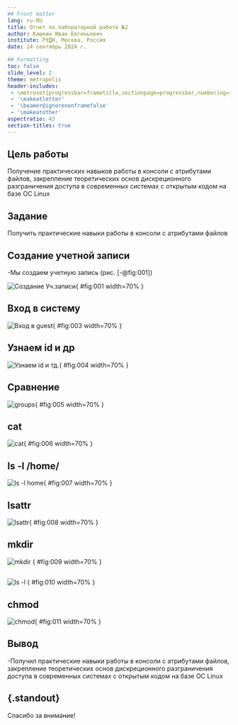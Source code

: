 ```yaml
---
## Front matter
lang: ru-RU
title: Отчет по лабораторной работе №2
author: Кашкин Иван Евгеньевич
institute: РУДН, Москва, Россия
date: 14 сентябрь 2024 г.

## Formatting
toc: false
slide_level: 2
theme: metropolis
header-includes: 
 - \metroset{progressbar=frametitle,sectionpage=progressbar,numbering=fraction}
 - '\makeatletter'
 - '\beamer@ignorenonframefalse'
 - '\makeatother'
aspectratio: 43
section-titles: true
---
```


## Цель работы 

Получение практических навыков работы в консоли с атрибутами файлов, закрепление теоретических основ дискреционного разграничения доступа в современных системах с открытым кодом на базе ОС Linux 

## Задание

Получить практические навыки работы в консоли с атрибутами файлов 

## Создание учетной записи 

-Мы создаем учетную запись (рис. [-@fig:001])

![Создание Уч.записи](1.png){ #fig:001 width=70% }

## Вход в систему

![Вход в guest](3.png){ #fig:003 width=70% }

## Узнаем id и др

![Узнаем id и тд.](4.png){ #fig:004 width=70% }

## Сравнение 

![groups](5.png){ #fig:005 width=70% }

## cat

![cat](6.png){ #fig:006 width=70% }

## ls  -l  /home/

![ls -l home](7.png){ #fig:007 width=70% }

## lsattr 

![lsattr](8.png){ #fig:008 width=70% }

## mkdir

![mkdir](9.png)
{ #fig:009 width=70% }

## 

![ls -l](11.png)
{ #fig:010 width=70% }

## chmod 

![chmod](12.png){ #fig:011 width=70% }

## Вывод

-Получил практические навыки работы в консоли с атрибутами файлов, закрепление теоретических основ дискреционного разграничения доступа в современных системах с открытым кодом на базе ОС Linux 

## {.standout}

Спасибо за внимание!
